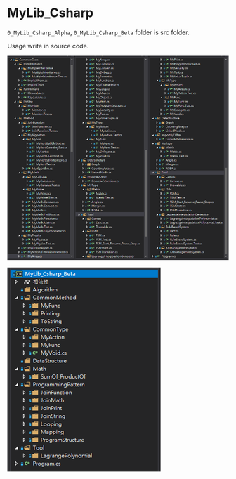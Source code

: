 # MyLib_Csharp

`0_MyLib_Csharp_Alpha`, `0_MyLib_Csharp_Beta` folder is src folder.

Usage write in source code.

![](https://raw.githubusercontent.com/CWKSC/MyLib_Csharp/master/image/MyLib_Csharp_Alpha.png)

![](https://raw.githubusercontent.com/CWKSC/MyLib_Csharp/master/image/MyLib_Csharp_Beta.png)
